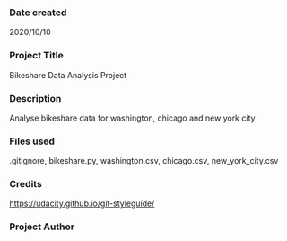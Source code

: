### Date created
2020/10/10

### Project Title
Bikeshare Data Analysis Project

### Description
Analyse bikeshare data for washington, chicago and new york city

### Files used
.gitignore, bikeshare.py, washington.csv, chicago.csv, new_york_city.csv

### Credits
https://udacity.github.io/git-styleguide/

### Project Author




